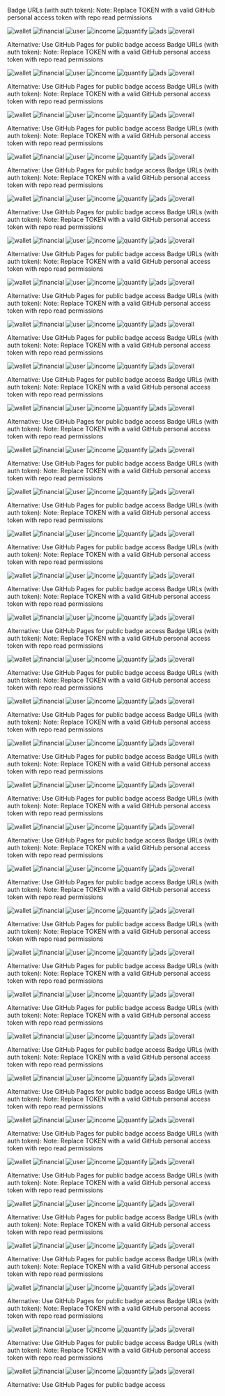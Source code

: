 Badge URLs (with auth token):
Note: Replace TOKEN with a valid GitHub personal access token with repo read permissions

![wallet](https://img.shields.io/endpoint?url=https://raw.githubusercontent.com/krystianslowik/coinplex-sdk/refs/heads/badges/badges/wallet.json?token=TOKEN)
![financial](https://img.shields.io/endpoint?url=https://raw.githubusercontent.com/krystianslowik/coinplex-sdk/refs/heads/badges/badges/financial.json?token=TOKEN)
![user](https://img.shields.io/endpoint?url=https://raw.githubusercontent.com/krystianslowik/coinplex-sdk/refs/heads/badges/badges/user.json?token=TOKEN)
![income](https://img.shields.io/endpoint?url=https://raw.githubusercontent.com/krystianslowik/coinplex-sdk/refs/heads/badges/badges/income.json?token=TOKEN)
![quantify](https://img.shields.io/endpoint?url=https://raw.githubusercontent.com/krystianslowik/coinplex-sdk/refs/heads/badges/badges/quantify.json?token=TOKEN)
![ads](https://img.shields.io/endpoint?url=https://raw.githubusercontent.com/krystianslowik/coinplex-sdk/refs/heads/badges/badges/ads.json?token=TOKEN)
![overall](https://img.shields.io/endpoint?url=https://raw.githubusercontent.com/krystianslowik/coinplex-sdk/refs/heads/badges/badges/overall.json?token=TOKEN)

Alternative: Use GitHub Pages for public badge access
Badge URLs (with auth token):
Note: Replace TOKEN with a valid GitHub personal access token with repo read permissions

![wallet](https://img.shields.io/endpoint?url=https://raw.githubusercontent.com/krystianslowik/coinplex-sdk/refs/heads/badges/badges/wallet.json?token=TOKEN)
![financial](https://img.shields.io/endpoint?url=https://raw.githubusercontent.com/krystianslowik/coinplex-sdk/refs/heads/badges/badges/financial.json?token=TOKEN)
![user](https://img.shields.io/endpoint?url=https://raw.githubusercontent.com/krystianslowik/coinplex-sdk/refs/heads/badges/badges/user.json?token=TOKEN)
![income](https://img.shields.io/endpoint?url=https://raw.githubusercontent.com/krystianslowik/coinplex-sdk/refs/heads/badges/badges/income.json?token=TOKEN)
![quantify](https://img.shields.io/endpoint?url=https://raw.githubusercontent.com/krystianslowik/coinplex-sdk/refs/heads/badges/badges/quantify.json?token=TOKEN)
![ads](https://img.shields.io/endpoint?url=https://raw.githubusercontent.com/krystianslowik/coinplex-sdk/refs/heads/badges/badges/ads.json?token=TOKEN)
![overall](https://img.shields.io/endpoint?url=https://raw.githubusercontent.com/krystianslowik/coinplex-sdk/refs/heads/badges/badges/overall.json?token=TOKEN)

Alternative: Use GitHub Pages for public badge access
Badge URLs (with auth token):
Note: Replace TOKEN with a valid GitHub personal access token with repo read permissions

![wallet](https://img.shields.io/endpoint?url=https://raw.githubusercontent.com/krystianslowik/coinplex-sdk/refs/heads/badges/badges/wallet.json?token=TOKEN)
![financial](https://img.shields.io/endpoint?url=https://raw.githubusercontent.com/krystianslowik/coinplex-sdk/refs/heads/badges/badges/financial.json?token=TOKEN)
![user](https://img.shields.io/endpoint?url=https://raw.githubusercontent.com/krystianslowik/coinplex-sdk/refs/heads/badges/badges/user.json?token=TOKEN)
![income](https://img.shields.io/endpoint?url=https://raw.githubusercontent.com/krystianslowik/coinplex-sdk/refs/heads/badges/badges/income.json?token=TOKEN)
![quantify](https://img.shields.io/endpoint?url=https://raw.githubusercontent.com/krystianslowik/coinplex-sdk/refs/heads/badges/badges/quantify.json?token=TOKEN)
![ads](https://img.shields.io/endpoint?url=https://raw.githubusercontent.com/krystianslowik/coinplex-sdk/refs/heads/badges/badges/ads.json?token=TOKEN)
![overall](https://img.shields.io/endpoint?url=https://raw.githubusercontent.com/krystianslowik/coinplex-sdk/refs/heads/badges/badges/overall.json?token=TOKEN)

Alternative: Use GitHub Pages for public badge access
Badge URLs (with auth token):
Note: Replace TOKEN with a valid GitHub personal access token with repo read permissions

![wallet](https://img.shields.io/endpoint?url=https://raw.githubusercontent.com/krystianslowik/coinplex-sdk/refs/heads/badges/badges/wallet.json?token=TOKEN)
![financial](https://img.shields.io/endpoint?url=https://raw.githubusercontent.com/krystianslowik/coinplex-sdk/refs/heads/badges/badges/financial.json?token=TOKEN)
![user](https://img.shields.io/endpoint?url=https://raw.githubusercontent.com/krystianslowik/coinplex-sdk/refs/heads/badges/badges/user.json?token=TOKEN)
![income](https://img.shields.io/endpoint?url=https://raw.githubusercontent.com/krystianslowik/coinplex-sdk/refs/heads/badges/badges/income.json?token=TOKEN)
![quantify](https://img.shields.io/endpoint?url=https://raw.githubusercontent.com/krystianslowik/coinplex-sdk/refs/heads/badges/badges/quantify.json?token=TOKEN)
![ads](https://img.shields.io/endpoint?url=https://raw.githubusercontent.com/krystianslowik/coinplex-sdk/refs/heads/badges/badges/ads.json?token=TOKEN)
![overall](https://img.shields.io/endpoint?url=https://raw.githubusercontent.com/krystianslowik/coinplex-sdk/refs/heads/badges/badges/overall.json?token=TOKEN)

Alternative: Use GitHub Pages for public badge access
Badge URLs (with auth token):
Note: Replace TOKEN with a valid GitHub personal access token with repo read permissions

![wallet](https://img.shields.io/endpoint?url=https://raw.githubusercontent.com/krystianslowik/coinplex-sdk/refs/heads/badges/badges/wallet.json?token=TOKEN)
![financial](https://img.shields.io/endpoint?url=https://raw.githubusercontent.com/krystianslowik/coinplex-sdk/refs/heads/badges/badges/financial.json?token=TOKEN)
![user](https://img.shields.io/endpoint?url=https://raw.githubusercontent.com/krystianslowik/coinplex-sdk/refs/heads/badges/badges/user.json?token=TOKEN)
![income](https://img.shields.io/endpoint?url=https://raw.githubusercontent.com/krystianslowik/coinplex-sdk/refs/heads/badges/badges/income.json?token=TOKEN)
![quantify](https://img.shields.io/endpoint?url=https://raw.githubusercontent.com/krystianslowik/coinplex-sdk/refs/heads/badges/badges/quantify.json?token=TOKEN)
![ads](https://img.shields.io/endpoint?url=https://raw.githubusercontent.com/krystianslowik/coinplex-sdk/refs/heads/badges/badges/ads.json?token=TOKEN)
![overall](https://img.shields.io/endpoint?url=https://raw.githubusercontent.com/krystianslowik/coinplex-sdk/refs/heads/badges/badges/overall.json?token=TOKEN)

Alternative: Use GitHub Pages for public badge access
Badge URLs (with auth token):
Note: Replace TOKEN with a valid GitHub personal access token with repo read permissions

![wallet](https://img.shields.io/endpoint?url=https://raw.githubusercontent.com/krystianslowik/coinplex-sdk/refs/heads/badges/badges/wallet.json?token=TOKEN)
![financial](https://img.shields.io/endpoint?url=https://raw.githubusercontent.com/krystianslowik/coinplex-sdk/refs/heads/badges/badges/financial.json?token=TOKEN)
![user](https://img.shields.io/endpoint?url=https://raw.githubusercontent.com/krystianslowik/coinplex-sdk/refs/heads/badges/badges/user.json?token=TOKEN)
![income](https://img.shields.io/endpoint?url=https://raw.githubusercontent.com/krystianslowik/coinplex-sdk/refs/heads/badges/badges/income.json?token=TOKEN)
![quantify](https://img.shields.io/endpoint?url=https://raw.githubusercontent.com/krystianslowik/coinplex-sdk/refs/heads/badges/badges/quantify.json?token=TOKEN)
![ads](https://img.shields.io/endpoint?url=https://raw.githubusercontent.com/krystianslowik/coinplex-sdk/refs/heads/badges/badges/ads.json?token=TOKEN)
![overall](https://img.shields.io/endpoint?url=https://raw.githubusercontent.com/krystianslowik/coinplex-sdk/refs/heads/badges/badges/overall.json?token=TOKEN)

Alternative: Use GitHub Pages for public badge access
Badge URLs (with auth token):
Note: Replace TOKEN with a valid GitHub personal access token with repo read permissions

![wallet](https://img.shields.io/endpoint?url=https://raw.githubusercontent.com/krystianslowik/coinplex-sdk/refs/heads/badges/badges/wallet.json?token=TOKEN)
![financial](https://img.shields.io/endpoint?url=https://raw.githubusercontent.com/krystianslowik/coinplex-sdk/refs/heads/badges/badges/financial.json?token=TOKEN)
![user](https://img.shields.io/endpoint?url=https://raw.githubusercontent.com/krystianslowik/coinplex-sdk/refs/heads/badges/badges/user.json?token=TOKEN)
![income](https://img.shields.io/endpoint?url=https://raw.githubusercontent.com/krystianslowik/coinplex-sdk/refs/heads/badges/badges/income.json?token=TOKEN)
![quantify](https://img.shields.io/endpoint?url=https://raw.githubusercontent.com/krystianslowik/coinplex-sdk/refs/heads/badges/badges/quantify.json?token=TOKEN)
![ads](https://img.shields.io/endpoint?url=https://raw.githubusercontent.com/krystianslowik/coinplex-sdk/refs/heads/badges/badges/ads.json?token=TOKEN)
![overall](https://img.shields.io/endpoint?url=https://raw.githubusercontent.com/krystianslowik/coinplex-sdk/refs/heads/badges/badges/overall.json?token=TOKEN)

Alternative: Use GitHub Pages for public badge access
Badge URLs (with auth token):
Note: Replace TOKEN with a valid GitHub personal access token with repo read permissions

![wallet](https://img.shields.io/endpoint?url=https://raw.githubusercontent.com/krystianslowik/coinplex-sdk/refs/heads/badges/badges/wallet.json?token=TOKEN)
![financial](https://img.shields.io/endpoint?url=https://raw.githubusercontent.com/krystianslowik/coinplex-sdk/refs/heads/badges/badges/financial.json?token=TOKEN)
![user](https://img.shields.io/endpoint?url=https://raw.githubusercontent.com/krystianslowik/coinplex-sdk/refs/heads/badges/badges/user.json?token=TOKEN)
![income](https://img.shields.io/endpoint?url=https://raw.githubusercontent.com/krystianslowik/coinplex-sdk/refs/heads/badges/badges/income.json?token=TOKEN)
![quantify](https://img.shields.io/endpoint?url=https://raw.githubusercontent.com/krystianslowik/coinplex-sdk/refs/heads/badges/badges/quantify.json?token=TOKEN)
![ads](https://img.shields.io/endpoint?url=https://raw.githubusercontent.com/krystianslowik/coinplex-sdk/refs/heads/badges/badges/ads.json?token=TOKEN)
![overall](https://img.shields.io/endpoint?url=https://raw.githubusercontent.com/krystianslowik/coinplex-sdk/refs/heads/badges/badges/overall.json?token=TOKEN)

Alternative: Use GitHub Pages for public badge access
Badge URLs (with auth token):
Note: Replace TOKEN with a valid GitHub personal access token with repo read permissions

![wallet](https://img.shields.io/endpoint?url=https://raw.githubusercontent.com/krystianslowik/coinplex-sdk/refs/heads/badges/badges/wallet.json?token=TOKEN)
![financial](https://img.shields.io/endpoint?url=https://raw.githubusercontent.com/krystianslowik/coinplex-sdk/refs/heads/badges/badges/financial.json?token=TOKEN)
![user](https://img.shields.io/endpoint?url=https://raw.githubusercontent.com/krystianslowik/coinplex-sdk/refs/heads/badges/badges/user.json?token=TOKEN)
![income](https://img.shields.io/endpoint?url=https://raw.githubusercontent.com/krystianslowik/coinplex-sdk/refs/heads/badges/badges/income.json?token=TOKEN)
![quantify](https://img.shields.io/endpoint?url=https://raw.githubusercontent.com/krystianslowik/coinplex-sdk/refs/heads/badges/badges/quantify.json?token=TOKEN)
![ads](https://img.shields.io/endpoint?url=https://raw.githubusercontent.com/krystianslowik/coinplex-sdk/refs/heads/badges/badges/ads.json?token=TOKEN)
![overall](https://img.shields.io/endpoint?url=https://raw.githubusercontent.com/krystianslowik/coinplex-sdk/refs/heads/badges/badges/overall.json?token=TOKEN)

Alternative: Use GitHub Pages for public badge access
Badge URLs (with auth token):
Note: Replace TOKEN with a valid GitHub personal access token with repo read permissions

![wallet](https://img.shields.io/endpoint?url=https://raw.githubusercontent.com/krystianslowik/coinplex-sdk/refs/heads/badges/badges/wallet.json?token=TOKEN)
![financial](https://img.shields.io/endpoint?url=https://raw.githubusercontent.com/krystianslowik/coinplex-sdk/refs/heads/badges/badges/financial.json?token=TOKEN)
![user](https://img.shields.io/endpoint?url=https://raw.githubusercontent.com/krystianslowik/coinplex-sdk/refs/heads/badges/badges/user.json?token=TOKEN)
![income](https://img.shields.io/endpoint?url=https://raw.githubusercontent.com/krystianslowik/coinplex-sdk/refs/heads/badges/badges/income.json?token=TOKEN)
![quantify](https://img.shields.io/endpoint?url=https://raw.githubusercontent.com/krystianslowik/coinplex-sdk/refs/heads/badges/badges/quantify.json?token=TOKEN)
![ads](https://img.shields.io/endpoint?url=https://raw.githubusercontent.com/krystianslowik/coinplex-sdk/refs/heads/badges/badges/ads.json?token=TOKEN)
![overall](https://img.shields.io/endpoint?url=https://raw.githubusercontent.com/krystianslowik/coinplex-sdk/refs/heads/badges/badges/overall.json?token=TOKEN)

Alternative: Use GitHub Pages for public badge access
Badge URLs (with auth token):
Note: Replace TOKEN with a valid GitHub personal access token with repo read permissions

![wallet](https://img.shields.io/endpoint?url=https://raw.githubusercontent.com/krystianslowik/coinplex-sdk/refs/heads/badges/badges/wallet.json?token=TOKEN)
![financial](https://img.shields.io/endpoint?url=https://raw.githubusercontent.com/krystianslowik/coinplex-sdk/refs/heads/badges/badges/financial.json?token=TOKEN)
![user](https://img.shields.io/endpoint?url=https://raw.githubusercontent.com/krystianslowik/coinplex-sdk/refs/heads/badges/badges/user.json?token=TOKEN)
![income](https://img.shields.io/endpoint?url=https://raw.githubusercontent.com/krystianslowik/coinplex-sdk/refs/heads/badges/badges/income.json?token=TOKEN)
![quantify](https://img.shields.io/endpoint?url=https://raw.githubusercontent.com/krystianslowik/coinplex-sdk/refs/heads/badges/badges/quantify.json?token=TOKEN)
![ads](https://img.shields.io/endpoint?url=https://raw.githubusercontent.com/krystianslowik/coinplex-sdk/refs/heads/badges/badges/ads.json?token=TOKEN)
![overall](https://img.shields.io/endpoint?url=https://raw.githubusercontent.com/krystianslowik/coinplex-sdk/refs/heads/badges/badges/overall.json?token=TOKEN)

Alternative: Use GitHub Pages for public badge access
Badge URLs (with auth token):
Note: Replace TOKEN with a valid GitHub personal access token with repo read permissions

![wallet](https://img.shields.io/endpoint?url=https://raw.githubusercontent.com/krystianslowik/coinplex-sdk/refs/heads/badges/badges/wallet.json?token=TOKEN)
![financial](https://img.shields.io/endpoint?url=https://raw.githubusercontent.com/krystianslowik/coinplex-sdk/refs/heads/badges/badges/financial.json?token=TOKEN)
![user](https://img.shields.io/endpoint?url=https://raw.githubusercontent.com/krystianslowik/coinplex-sdk/refs/heads/badges/badges/user.json?token=TOKEN)
![income](https://img.shields.io/endpoint?url=https://raw.githubusercontent.com/krystianslowik/coinplex-sdk/refs/heads/badges/badges/income.json?token=TOKEN)
![quantify](https://img.shields.io/endpoint?url=https://raw.githubusercontent.com/krystianslowik/coinplex-sdk/refs/heads/badges/badges/quantify.json?token=TOKEN)
![ads](https://img.shields.io/endpoint?url=https://raw.githubusercontent.com/krystianslowik/coinplex-sdk/refs/heads/badges/badges/ads.json?token=TOKEN)
![overall](https://img.shields.io/endpoint?url=https://raw.githubusercontent.com/krystianslowik/coinplex-sdk/refs/heads/badges/badges/overall.json?token=TOKEN)

Alternative: Use GitHub Pages for public badge access
Badge URLs (with auth token):
Note: Replace TOKEN with a valid GitHub personal access token with repo read permissions

![wallet](https://img.shields.io/endpoint?url=https://raw.githubusercontent.com/krystianslowik/coinplex-sdk/refs/heads/badges/badges/wallet.json?token=TOKEN)
![financial](https://img.shields.io/endpoint?url=https://raw.githubusercontent.com/krystianslowik/coinplex-sdk/refs/heads/badges/badges/financial.json?token=TOKEN)
![user](https://img.shields.io/endpoint?url=https://raw.githubusercontent.com/krystianslowik/coinplex-sdk/refs/heads/badges/badges/user.json?token=TOKEN)
![income](https://img.shields.io/endpoint?url=https://raw.githubusercontent.com/krystianslowik/coinplex-sdk/refs/heads/badges/badges/income.json?token=TOKEN)
![quantify](https://img.shields.io/endpoint?url=https://raw.githubusercontent.com/krystianslowik/coinplex-sdk/refs/heads/badges/badges/quantify.json?token=TOKEN)
![ads](https://img.shields.io/endpoint?url=https://raw.githubusercontent.com/krystianslowik/coinplex-sdk/refs/heads/badges/badges/ads.json?token=TOKEN)
![overall](https://img.shields.io/endpoint?url=https://raw.githubusercontent.com/krystianslowik/coinplex-sdk/refs/heads/badges/badges/overall.json?token=TOKEN)

Alternative: Use GitHub Pages for public badge access
Badge URLs (with auth token):
Note: Replace TOKEN with a valid GitHub personal access token with repo read permissions

![wallet](https://img.shields.io/endpoint?url=https://raw.githubusercontent.com/krystianslowik/coinplex-sdk/refs/heads/badges/badges/wallet.json?token=TOKEN)
![financial](https://img.shields.io/endpoint?url=https://raw.githubusercontent.com/krystianslowik/coinplex-sdk/refs/heads/badges/badges/financial.json?token=TOKEN)
![user](https://img.shields.io/endpoint?url=https://raw.githubusercontent.com/krystianslowik/coinplex-sdk/refs/heads/badges/badges/user.json?token=TOKEN)
![income](https://img.shields.io/endpoint?url=https://raw.githubusercontent.com/krystianslowik/coinplex-sdk/refs/heads/badges/badges/income.json?token=TOKEN)
![quantify](https://img.shields.io/endpoint?url=https://raw.githubusercontent.com/krystianslowik/coinplex-sdk/refs/heads/badges/badges/quantify.json?token=TOKEN)
![ads](https://img.shields.io/endpoint?url=https://raw.githubusercontent.com/krystianslowik/coinplex-sdk/refs/heads/badges/badges/ads.json?token=TOKEN)
![overall](https://img.shields.io/endpoint?url=https://raw.githubusercontent.com/krystianslowik/coinplex-sdk/refs/heads/badges/badges/overall.json?token=TOKEN)

Alternative: Use GitHub Pages for public badge access
Badge URLs (with auth token):
Note: Replace TOKEN with a valid GitHub personal access token with repo read permissions

![wallet](https://img.shields.io/endpoint?url=https://raw.githubusercontent.com/krystianslowik/coinplex-sdk/refs/heads/badges/badges/wallet.json?token=TOKEN)
![financial](https://img.shields.io/endpoint?url=https://raw.githubusercontent.com/krystianslowik/coinplex-sdk/refs/heads/badges/badges/financial.json?token=TOKEN)
![user](https://img.shields.io/endpoint?url=https://raw.githubusercontent.com/krystianslowik/coinplex-sdk/refs/heads/badges/badges/user.json?token=TOKEN)
![income](https://img.shields.io/endpoint?url=https://raw.githubusercontent.com/krystianslowik/coinplex-sdk/refs/heads/badges/badges/income.json?token=TOKEN)
![quantify](https://img.shields.io/endpoint?url=https://raw.githubusercontent.com/krystianslowik/coinplex-sdk/refs/heads/badges/badges/quantify.json?token=TOKEN)
![ads](https://img.shields.io/endpoint?url=https://raw.githubusercontent.com/krystianslowik/coinplex-sdk/refs/heads/badges/badges/ads.json?token=TOKEN)
![overall](https://img.shields.io/endpoint?url=https://raw.githubusercontent.com/krystianslowik/coinplex-sdk/refs/heads/badges/badges/overall.json?token=TOKEN)

Alternative: Use GitHub Pages for public badge access
Badge URLs (with auth token):
Note: Replace TOKEN with a valid GitHub personal access token with repo read permissions

![wallet](https://img.shields.io/endpoint?url=https://raw.githubusercontent.com/krystianslowik/coinplex-sdk/refs/heads/badges/badges/wallet.json?token=TOKEN)
![financial](https://img.shields.io/endpoint?url=https://raw.githubusercontent.com/krystianslowik/coinplex-sdk/refs/heads/badges/badges/financial.json?token=TOKEN)
![user](https://img.shields.io/endpoint?url=https://raw.githubusercontent.com/krystianslowik/coinplex-sdk/refs/heads/badges/badges/user.json?token=TOKEN)
![income](https://img.shields.io/endpoint?url=https://raw.githubusercontent.com/krystianslowik/coinplex-sdk/refs/heads/badges/badges/income.json?token=TOKEN)
![quantify](https://img.shields.io/endpoint?url=https://raw.githubusercontent.com/krystianslowik/coinplex-sdk/refs/heads/badges/badges/quantify.json?token=TOKEN)
![ads](https://img.shields.io/endpoint?url=https://raw.githubusercontent.com/krystianslowik/coinplex-sdk/refs/heads/badges/badges/ads.json?token=TOKEN)
![overall](https://img.shields.io/endpoint?url=https://raw.githubusercontent.com/krystianslowik/coinplex-sdk/refs/heads/badges/badges/overall.json?token=TOKEN)

Alternative: Use GitHub Pages for public badge access
Badge URLs (with auth token):
Note: Replace TOKEN with a valid GitHub personal access token with repo read permissions

![wallet](https://img.shields.io/endpoint?url=https://raw.githubusercontent.com/krystianslowik/coinplex-sdk/refs/heads/badges/badges/wallet.json?token=TOKEN)
![financial](https://img.shields.io/endpoint?url=https://raw.githubusercontent.com/krystianslowik/coinplex-sdk/refs/heads/badges/badges/financial.json?token=TOKEN)
![user](https://img.shields.io/endpoint?url=https://raw.githubusercontent.com/krystianslowik/coinplex-sdk/refs/heads/badges/badges/user.json?token=TOKEN)
![income](https://img.shields.io/endpoint?url=https://raw.githubusercontent.com/krystianslowik/coinplex-sdk/refs/heads/badges/badges/income.json?token=TOKEN)
![quantify](https://img.shields.io/endpoint?url=https://raw.githubusercontent.com/krystianslowik/coinplex-sdk/refs/heads/badges/badges/quantify.json?token=TOKEN)
![ads](https://img.shields.io/endpoint?url=https://raw.githubusercontent.com/krystianslowik/coinplex-sdk/refs/heads/badges/badges/ads.json?token=TOKEN)
![overall](https://img.shields.io/endpoint?url=https://raw.githubusercontent.com/krystianslowik/coinplex-sdk/refs/heads/badges/badges/overall.json?token=TOKEN)

Alternative: Use GitHub Pages for public badge access
Badge URLs (with auth token):
Note: Replace TOKEN with a valid GitHub personal access token with repo read permissions

![wallet](https://img.shields.io/endpoint?url=https://raw.githubusercontent.com/krystianslowik/coinplex-sdk/refs/heads/badges/badges/wallet.json?token=TOKEN)
![financial](https://img.shields.io/endpoint?url=https://raw.githubusercontent.com/krystianslowik/coinplex-sdk/refs/heads/badges/badges/financial.json?token=TOKEN)
![user](https://img.shields.io/endpoint?url=https://raw.githubusercontent.com/krystianslowik/coinplex-sdk/refs/heads/badges/badges/user.json?token=TOKEN)
![income](https://img.shields.io/endpoint?url=https://raw.githubusercontent.com/krystianslowik/coinplex-sdk/refs/heads/badges/badges/income.json?token=TOKEN)
![quantify](https://img.shields.io/endpoint?url=https://raw.githubusercontent.com/krystianslowik/coinplex-sdk/refs/heads/badges/badges/quantify.json?token=TOKEN)
![ads](https://img.shields.io/endpoint?url=https://raw.githubusercontent.com/krystianslowik/coinplex-sdk/refs/heads/badges/badges/ads.json?token=TOKEN)
![overall](https://img.shields.io/endpoint?url=https://raw.githubusercontent.com/krystianslowik/coinplex-sdk/refs/heads/badges/badges/overall.json?token=TOKEN)

Alternative: Use GitHub Pages for public badge access
Badge URLs (with auth token):
Note: Replace TOKEN with a valid GitHub personal access token with repo read permissions

![wallet](https://img.shields.io/endpoint?url=https://raw.githubusercontent.com/krystianslowik/coinplex-sdk/refs/heads/badges/badges/wallet.json?token=TOKEN)
![financial](https://img.shields.io/endpoint?url=https://raw.githubusercontent.com/krystianslowik/coinplex-sdk/refs/heads/badges/badges/financial.json?token=TOKEN)
![user](https://img.shields.io/endpoint?url=https://raw.githubusercontent.com/krystianslowik/coinplex-sdk/refs/heads/badges/badges/user.json?token=TOKEN)
![income](https://img.shields.io/endpoint?url=https://raw.githubusercontent.com/krystianslowik/coinplex-sdk/refs/heads/badges/badges/income.json?token=TOKEN)
![quantify](https://img.shields.io/endpoint?url=https://raw.githubusercontent.com/krystianslowik/coinplex-sdk/refs/heads/badges/badges/quantify.json?token=TOKEN)
![ads](https://img.shields.io/endpoint?url=https://raw.githubusercontent.com/krystianslowik/coinplex-sdk/refs/heads/badges/badges/ads.json?token=TOKEN)
![overall](https://img.shields.io/endpoint?url=https://raw.githubusercontent.com/krystianslowik/coinplex-sdk/refs/heads/badges/badges/overall.json?token=TOKEN)

Alternative: Use GitHub Pages for public badge access
Badge URLs (with auth token):
Note: Replace TOKEN with a valid GitHub personal access token with repo read permissions

![wallet](https://img.shields.io/endpoint?url=https://raw.githubusercontent.com/krystianslowik/coinplex-sdk/refs/heads/badges/badges/wallet.json?token=TOKEN)
![financial](https://img.shields.io/endpoint?url=https://raw.githubusercontent.com/krystianslowik/coinplex-sdk/refs/heads/badges/badges/financial.json?token=TOKEN)
![user](https://img.shields.io/endpoint?url=https://raw.githubusercontent.com/krystianslowik/coinplex-sdk/refs/heads/badges/badges/user.json?token=TOKEN)
![income](https://img.shields.io/endpoint?url=https://raw.githubusercontent.com/krystianslowik/coinplex-sdk/refs/heads/badges/badges/income.json?token=TOKEN)
![quantify](https://img.shields.io/endpoint?url=https://raw.githubusercontent.com/krystianslowik/coinplex-sdk/refs/heads/badges/badges/quantify.json?token=TOKEN)
![ads](https://img.shields.io/endpoint?url=https://raw.githubusercontent.com/krystianslowik/coinplex-sdk/refs/heads/badges/badges/ads.json?token=TOKEN)
![overall](https://img.shields.io/endpoint?url=https://raw.githubusercontent.com/krystianslowik/coinplex-sdk/refs/heads/badges/badges/overall.json?token=TOKEN)

Alternative: Use GitHub Pages for public badge access
Badge URLs (with auth token):
Note: Replace TOKEN with a valid GitHub personal access token with repo read permissions

![wallet](https://img.shields.io/endpoint?url=https://raw.githubusercontent.com/krystianslowik/coinplex-sdk/refs/heads/badges/badges/wallet.json?token=TOKEN)
![financial](https://img.shields.io/endpoint?url=https://raw.githubusercontent.com/krystianslowik/coinplex-sdk/refs/heads/badges/badges/financial.json?token=TOKEN)
![user](https://img.shields.io/endpoint?url=https://raw.githubusercontent.com/krystianslowik/coinplex-sdk/refs/heads/badges/badges/user.json?token=TOKEN)
![income](https://img.shields.io/endpoint?url=https://raw.githubusercontent.com/krystianslowik/coinplex-sdk/refs/heads/badges/badges/income.json?token=TOKEN)
![quantify](https://img.shields.io/endpoint?url=https://raw.githubusercontent.com/krystianslowik/coinplex-sdk/refs/heads/badges/badges/quantify.json?token=TOKEN)
![ads](https://img.shields.io/endpoint?url=https://raw.githubusercontent.com/krystianslowik/coinplex-sdk/refs/heads/badges/badges/ads.json?token=TOKEN)
![overall](https://img.shields.io/endpoint?url=https://raw.githubusercontent.com/krystianslowik/coinplex-sdk/refs/heads/badges/badges/overall.json?token=TOKEN)

Alternative: Use GitHub Pages for public badge access
Badge URLs (with auth token):
Note: Replace TOKEN with a valid GitHub personal access token with repo read permissions

![wallet](https://img.shields.io/endpoint?url=https://raw.githubusercontent.com/krystianslowik/coinplex-sdk/refs/heads/badges/badges/wallet.json?token=TOKEN)
![financial](https://img.shields.io/endpoint?url=https://raw.githubusercontent.com/krystianslowik/coinplex-sdk/refs/heads/badges/badges/financial.json?token=TOKEN)
![user](https://img.shields.io/endpoint?url=https://raw.githubusercontent.com/krystianslowik/coinplex-sdk/refs/heads/badges/badges/user.json?token=TOKEN)
![income](https://img.shields.io/endpoint?url=https://raw.githubusercontent.com/krystianslowik/coinplex-sdk/refs/heads/badges/badges/income.json?token=TOKEN)
![quantify](https://img.shields.io/endpoint?url=https://raw.githubusercontent.com/krystianslowik/coinplex-sdk/refs/heads/badges/badges/quantify.json?token=TOKEN)
![ads](https://img.shields.io/endpoint?url=https://raw.githubusercontent.com/krystianslowik/coinplex-sdk/refs/heads/badges/badges/ads.json?token=TOKEN)
![overall](https://img.shields.io/endpoint?url=https://raw.githubusercontent.com/krystianslowik/coinplex-sdk/refs/heads/badges/badges/overall.json?token=TOKEN)

Alternative: Use GitHub Pages for public badge access
Badge URLs (with auth token):
Note: Replace TOKEN with a valid GitHub personal access token with repo read permissions

![wallet](https://img.shields.io/endpoint?url=https://raw.githubusercontent.com/krystianslowik/coinplex-sdk/refs/heads/badges/badges/wallet.json?token=TOKEN)
![financial](https://img.shields.io/endpoint?url=https://raw.githubusercontent.com/krystianslowik/coinplex-sdk/refs/heads/badges/badges/financial.json?token=TOKEN)
![user](https://img.shields.io/endpoint?url=https://raw.githubusercontent.com/krystianslowik/coinplex-sdk/refs/heads/badges/badges/user.json?token=TOKEN)
![income](https://img.shields.io/endpoint?url=https://raw.githubusercontent.com/krystianslowik/coinplex-sdk/refs/heads/badges/badges/income.json?token=TOKEN)
![quantify](https://img.shields.io/endpoint?url=https://raw.githubusercontent.com/krystianslowik/coinplex-sdk/refs/heads/badges/badges/quantify.json?token=TOKEN)
![ads](https://img.shields.io/endpoint?url=https://raw.githubusercontent.com/krystianslowik/coinplex-sdk/refs/heads/badges/badges/ads.json?token=TOKEN)
![overall](https://img.shields.io/endpoint?url=https://raw.githubusercontent.com/krystianslowik/coinplex-sdk/refs/heads/badges/badges/overall.json?token=TOKEN)

Alternative: Use GitHub Pages for public badge access
Badge URLs (with auth token):
Note: Replace TOKEN with a valid GitHub personal access token with repo read permissions

![wallet](https://img.shields.io/endpoint?url=https://raw.githubusercontent.com/krystianslowik/coinplex-sdk/refs/heads/badges/badges/wallet.json?token=TOKEN)
![financial](https://img.shields.io/endpoint?url=https://raw.githubusercontent.com/krystianslowik/coinplex-sdk/refs/heads/badges/badges/financial.json?token=TOKEN)
![user](https://img.shields.io/endpoint?url=https://raw.githubusercontent.com/krystianslowik/coinplex-sdk/refs/heads/badges/badges/user.json?token=TOKEN)
![income](https://img.shields.io/endpoint?url=https://raw.githubusercontent.com/krystianslowik/coinplex-sdk/refs/heads/badges/badges/income.json?token=TOKEN)
![quantify](https://img.shields.io/endpoint?url=https://raw.githubusercontent.com/krystianslowik/coinplex-sdk/refs/heads/badges/badges/quantify.json?token=TOKEN)
![ads](https://img.shields.io/endpoint?url=https://raw.githubusercontent.com/krystianslowik/coinplex-sdk/refs/heads/badges/badges/ads.json?token=TOKEN)
![overall](https://img.shields.io/endpoint?url=https://raw.githubusercontent.com/krystianslowik/coinplex-sdk/refs/heads/badges/badges/overall.json?token=TOKEN)

Alternative: Use GitHub Pages for public badge access
Badge URLs (with auth token):
Note: Replace TOKEN with a valid GitHub personal access token with repo read permissions

![wallet](https://img.shields.io/endpoint?url=https://raw.githubusercontent.com/krystianslowik/coinplex-sdk/refs/heads/badges/badges/wallet.json?token=TOKEN)
![financial](https://img.shields.io/endpoint?url=https://raw.githubusercontent.com/krystianslowik/coinplex-sdk/refs/heads/badges/badges/financial.json?token=TOKEN)
![user](https://img.shields.io/endpoint?url=https://raw.githubusercontent.com/krystianslowik/coinplex-sdk/refs/heads/badges/badges/user.json?token=TOKEN)
![income](https://img.shields.io/endpoint?url=https://raw.githubusercontent.com/krystianslowik/coinplex-sdk/refs/heads/badges/badges/income.json?token=TOKEN)
![quantify](https://img.shields.io/endpoint?url=https://raw.githubusercontent.com/krystianslowik/coinplex-sdk/refs/heads/badges/badges/quantify.json?token=TOKEN)
![ads](https://img.shields.io/endpoint?url=https://raw.githubusercontent.com/krystianslowik/coinplex-sdk/refs/heads/badges/badges/ads.json?token=TOKEN)
![overall](https://img.shields.io/endpoint?url=https://raw.githubusercontent.com/krystianslowik/coinplex-sdk/refs/heads/badges/badges/overall.json?token=TOKEN)

Alternative: Use GitHub Pages for public badge access
Badge URLs (with auth token):
Note: Replace TOKEN with a valid GitHub personal access token with repo read permissions

![wallet](https://img.shields.io/endpoint?url=https://raw.githubusercontent.com/krystianslowik/coinplex-sdk/refs/heads/badges/badges/wallet.json?token=TOKEN)
![financial](https://img.shields.io/endpoint?url=https://raw.githubusercontent.com/krystianslowik/coinplex-sdk/refs/heads/badges/badges/financial.json?token=TOKEN)
![user](https://img.shields.io/endpoint?url=https://raw.githubusercontent.com/krystianslowik/coinplex-sdk/refs/heads/badges/badges/user.json?token=TOKEN)
![income](https://img.shields.io/endpoint?url=https://raw.githubusercontent.com/krystianslowik/coinplex-sdk/refs/heads/badges/badges/income.json?token=TOKEN)
![quantify](https://img.shields.io/endpoint?url=https://raw.githubusercontent.com/krystianslowik/coinplex-sdk/refs/heads/badges/badges/quantify.json?token=TOKEN)
![ads](https://img.shields.io/endpoint?url=https://raw.githubusercontent.com/krystianslowik/coinplex-sdk/refs/heads/badges/badges/ads.json?token=TOKEN)
![overall](https://img.shields.io/endpoint?url=https://raw.githubusercontent.com/krystianslowik/coinplex-sdk/refs/heads/badges/badges/overall.json?token=TOKEN)

Alternative: Use GitHub Pages for public badge access
Badge URLs (with auth token):
Note: Replace TOKEN with a valid GitHub personal access token with repo read permissions

![wallet](https://img.shields.io/endpoint?url=https://raw.githubusercontent.com/krystianslowik/coinplex-sdk/refs/heads/badges/badges/wallet.json?token=TOKEN)
![financial](https://img.shields.io/endpoint?url=https://raw.githubusercontent.com/krystianslowik/coinplex-sdk/refs/heads/badges/badges/financial.json?token=TOKEN)
![user](https://img.shields.io/endpoint?url=https://raw.githubusercontent.com/krystianslowik/coinplex-sdk/refs/heads/badges/badges/user.json?token=TOKEN)
![income](https://img.shields.io/endpoint?url=https://raw.githubusercontent.com/krystianslowik/coinplex-sdk/refs/heads/badges/badges/income.json?token=TOKEN)
![quantify](https://img.shields.io/endpoint?url=https://raw.githubusercontent.com/krystianslowik/coinplex-sdk/refs/heads/badges/badges/quantify.json?token=TOKEN)
![ads](https://img.shields.io/endpoint?url=https://raw.githubusercontent.com/krystianslowik/coinplex-sdk/refs/heads/badges/badges/ads.json?token=TOKEN)
![overall](https://img.shields.io/endpoint?url=https://raw.githubusercontent.com/krystianslowik/coinplex-sdk/refs/heads/badges/badges/overall.json?token=TOKEN)

Alternative: Use GitHub Pages for public badge access
Badge URLs (with auth token):
Note: Replace TOKEN with a valid GitHub personal access token with repo read permissions

![wallet](https://img.shields.io/endpoint?url=https://raw.githubusercontent.com/krystianslowik/coinplex-sdk/refs/heads/badges/badges/wallet.json?token=TOKEN)
![financial](https://img.shields.io/endpoint?url=https://raw.githubusercontent.com/krystianslowik/coinplex-sdk/refs/heads/badges/badges/financial.json?token=TOKEN)
![user](https://img.shields.io/endpoint?url=https://raw.githubusercontent.com/krystianslowik/coinplex-sdk/refs/heads/badges/badges/user.json?token=TOKEN)
![income](https://img.shields.io/endpoint?url=https://raw.githubusercontent.com/krystianslowik/coinplex-sdk/refs/heads/badges/badges/income.json?token=TOKEN)
![quantify](https://img.shields.io/endpoint?url=https://raw.githubusercontent.com/krystianslowik/coinplex-sdk/refs/heads/badges/badges/quantify.json?token=TOKEN)
![ads](https://img.shields.io/endpoint?url=https://raw.githubusercontent.com/krystianslowik/coinplex-sdk/refs/heads/badges/badges/ads.json?token=TOKEN)
![overall](https://img.shields.io/endpoint?url=https://raw.githubusercontent.com/krystianslowik/coinplex-sdk/refs/heads/badges/badges/overall.json?token=TOKEN)

Alternative: Use GitHub Pages for public badge access
Badge URLs (with auth token):
Note: Replace TOKEN with a valid GitHub personal access token with repo read permissions

![wallet](https://img.shields.io/endpoint?url=https://raw.githubusercontent.com/krystianslowik/coinplex-sdk/refs/heads/badges/badges/wallet.json?token=TOKEN)
![financial](https://img.shields.io/endpoint?url=https://raw.githubusercontent.com/krystianslowik/coinplex-sdk/refs/heads/badges/badges/financial.json?token=TOKEN)
![user](https://img.shields.io/endpoint?url=https://raw.githubusercontent.com/krystianslowik/coinplex-sdk/refs/heads/badges/badges/user.json?token=TOKEN)
![income](https://img.shields.io/endpoint?url=https://raw.githubusercontent.com/krystianslowik/coinplex-sdk/refs/heads/badges/badges/income.json?token=TOKEN)
![quantify](https://img.shields.io/endpoint?url=https://raw.githubusercontent.com/krystianslowik/coinplex-sdk/refs/heads/badges/badges/quantify.json?token=TOKEN)
![ads](https://img.shields.io/endpoint?url=https://raw.githubusercontent.com/krystianslowik/coinplex-sdk/refs/heads/badges/badges/ads.json?token=TOKEN)
![overall](https://img.shields.io/endpoint?url=https://raw.githubusercontent.com/krystianslowik/coinplex-sdk/refs/heads/badges/badges/overall.json?token=TOKEN)

Alternative: Use GitHub Pages for public badge access
Badge URLs (with auth token):
Note: Replace TOKEN with a valid GitHub personal access token with repo read permissions

![wallet](https://img.shields.io/endpoint?url=https://raw.githubusercontent.com/krystianslowik/coinplex-sdk/refs/heads/badges/badges/wallet.json?token=TOKEN)
![financial](https://img.shields.io/endpoint?url=https://raw.githubusercontent.com/krystianslowik/coinplex-sdk/refs/heads/badges/badges/financial.json?token=TOKEN)
![user](https://img.shields.io/endpoint?url=https://raw.githubusercontent.com/krystianslowik/coinplex-sdk/refs/heads/badges/badges/user.json?token=TOKEN)
![income](https://img.shields.io/endpoint?url=https://raw.githubusercontent.com/krystianslowik/coinplex-sdk/refs/heads/badges/badges/income.json?token=TOKEN)
![quantify](https://img.shields.io/endpoint?url=https://raw.githubusercontent.com/krystianslowik/coinplex-sdk/refs/heads/badges/badges/quantify.json?token=TOKEN)
![ads](https://img.shields.io/endpoint?url=https://raw.githubusercontent.com/krystianslowik/coinplex-sdk/refs/heads/badges/badges/ads.json?token=TOKEN)
![overall](https://img.shields.io/endpoint?url=https://raw.githubusercontent.com/krystianslowik/coinplex-sdk/refs/heads/badges/badges/overall.json?token=TOKEN)

Alternative: Use GitHub Pages for public badge access
Badge URLs (with auth token):
Note: Replace TOKEN with a valid GitHub personal access token with repo read permissions

![wallet](https://img.shields.io/endpoint?url=https://raw.githubusercontent.com/krystianslowik/coinplex-sdk/refs/heads/badges/badges/wallet.json?token=TOKEN)
![financial](https://img.shields.io/endpoint?url=https://raw.githubusercontent.com/krystianslowik/coinplex-sdk/refs/heads/badges/badges/financial.json?token=TOKEN)
![user](https://img.shields.io/endpoint?url=https://raw.githubusercontent.com/krystianslowik/coinplex-sdk/refs/heads/badges/badges/user.json?token=TOKEN)
![income](https://img.shields.io/endpoint?url=https://raw.githubusercontent.com/krystianslowik/coinplex-sdk/refs/heads/badges/badges/income.json?token=TOKEN)
![quantify](https://img.shields.io/endpoint?url=https://raw.githubusercontent.com/krystianslowik/coinplex-sdk/refs/heads/badges/badges/quantify.json?token=TOKEN)
![ads](https://img.shields.io/endpoint?url=https://raw.githubusercontent.com/krystianslowik/coinplex-sdk/refs/heads/badges/badges/ads.json?token=TOKEN)
![overall](https://img.shields.io/endpoint?url=https://raw.githubusercontent.com/krystianslowik/coinplex-sdk/refs/heads/badges/badges/overall.json?token=TOKEN)

Alternative: Use GitHub Pages for public badge access
Badge URLs (with auth token):
Note: Replace TOKEN with a valid GitHub personal access token with repo read permissions

![wallet](https://img.shields.io/endpoint?url=https://raw.githubusercontent.com/krystianslowik/coinplex-sdk/refs/heads/badges/badges/wallet.json?token=TOKEN)
![financial](https://img.shields.io/endpoint?url=https://raw.githubusercontent.com/krystianslowik/coinplex-sdk/refs/heads/badges/badges/financial.json?token=TOKEN)
![user](https://img.shields.io/endpoint?url=https://raw.githubusercontent.com/krystianslowik/coinplex-sdk/refs/heads/badges/badges/user.json?token=TOKEN)
![income](https://img.shields.io/endpoint?url=https://raw.githubusercontent.com/krystianslowik/coinplex-sdk/refs/heads/badges/badges/income.json?token=TOKEN)
![quantify](https://img.shields.io/endpoint?url=https://raw.githubusercontent.com/krystianslowik/coinplex-sdk/refs/heads/badges/badges/quantify.json?token=TOKEN)
![ads](https://img.shields.io/endpoint?url=https://raw.githubusercontent.com/krystianslowik/coinplex-sdk/refs/heads/badges/badges/ads.json?token=TOKEN)
![overall](https://img.shields.io/endpoint?url=https://raw.githubusercontent.com/krystianslowik/coinplex-sdk/refs/heads/badges/badges/overall.json?token=TOKEN)

Alternative: Use GitHub Pages for public badge access
Badge URLs (with auth token):
Note: Replace TOKEN with a valid GitHub personal access token with repo read permissions

![wallet](https://img.shields.io/endpoint?url=https://raw.githubusercontent.com/krystianslowik/coinplex-sdk/refs/heads/badges/badges/wallet.json?token=TOKEN)
![financial](https://img.shields.io/endpoint?url=https://raw.githubusercontent.com/krystianslowik/coinplex-sdk/refs/heads/badges/badges/financial.json?token=TOKEN)
![user](https://img.shields.io/endpoint?url=https://raw.githubusercontent.com/krystianslowik/coinplex-sdk/refs/heads/badges/badges/user.json?token=TOKEN)
![income](https://img.shields.io/endpoint?url=https://raw.githubusercontent.com/krystianslowik/coinplex-sdk/refs/heads/badges/badges/income.json?token=TOKEN)
![quantify](https://img.shields.io/endpoint?url=https://raw.githubusercontent.com/krystianslowik/coinplex-sdk/refs/heads/badges/badges/quantify.json?token=TOKEN)
![ads](https://img.shields.io/endpoint?url=https://raw.githubusercontent.com/krystianslowik/coinplex-sdk/refs/heads/badges/badges/ads.json?token=TOKEN)
![overall](https://img.shields.io/endpoint?url=https://raw.githubusercontent.com/krystianslowik/coinplex-sdk/refs/heads/badges/badges/overall.json?token=TOKEN)

Alternative: Use GitHub Pages for public badge access
